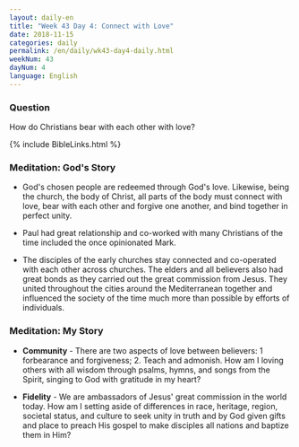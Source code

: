 ```yaml
---
layout: daily-en
title: "Week 43 Day 4: Connect with Love"
date: 2018-11-15 
categories: daily
permalink: /en/daily/wk43-day4-daily.html
weekNum: 43
dayNum: 4
language: English
---
```


### Question     
How do Christians bear with each other with love?

{% include BibleLinks.html %} 

### Meditation: God's Story   
+ God's chosen people are redeemed through God's love. Likewise, being the church, the body of Christ, all parts of the body must connect with love, bear with each other and forgive one another, and bind together in perfect unity. 

+ Paul had great relationship and co-worked with many Christians of the time included the once opinionated Mark. 

+ The disciples of the early churches stay connected and co-operated with each other across churches. The elders and all believers also had great bonds as they carried out the great commission from Jesus. They united throughout the cities around the Mediterranean together and influenced the society of the time much more than possible by efforts of individuals. 

### Meditation: My Story   
+ **Community** - There are two aspects of love between believers: 1 forbearance and forgiveness; 2. Teach and admonish. How am I loving others with all wisdom through psalms, hymns, and songs from the Spirit, singing to God with gratitude in my heart? 

+ **Fidelity** - We are ambassadors of Jesus' great commission in the world today. How am I setting aside of differences in race, heritage, region, societal status, and culture to seek unity in truth and by God given gifts and place to preach His gospel to make disciples all nations and baptize them in Him? 
